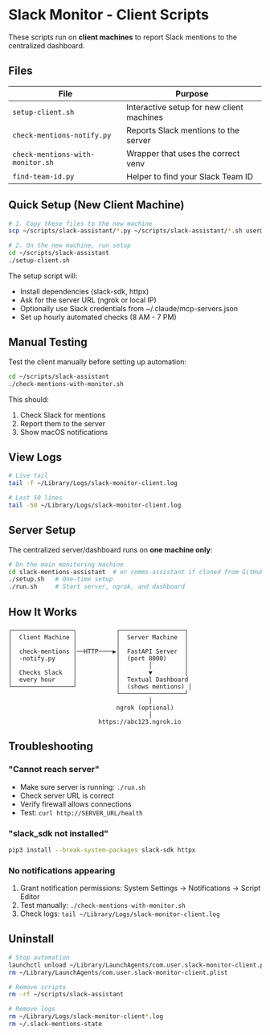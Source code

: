 # Slack Monitor - Client Scripts

These scripts run on **client machines** to report Slack mentions to the centralized dashboard.

## Files

| File | Purpose |
|------|---------|
| `setup-client.sh` | Interactive setup for new client machines |
| `check-mentions-notify.py` | Reports Slack mentions to the server |
| `check-mentions-with-monitor.sh` | Wrapper that uses the correct venv |
| `find-team-id.py` | Helper to find your Slack Team ID |

## Quick Setup (New Client Machine)

```bash
# 1. Copy these files to the new machine
scp ~/scripts/slack-assistant/*.py ~/scripts/slack-assistant/*.sh user@newmachine:~/scripts/slack-assistant/

# 2. On the new machine, run setup
cd ~/scripts/slack-assistant
./setup-client.sh
```

The setup script will:
- Install dependencies (slack-sdk, httpx)
- Ask for the server URL (ngrok or local IP)
- Optionally use Slack credentials from ~/.claude/mcp-servers.json
- Set up hourly automated checks (8 AM - 7 PM)

## Manual Testing

Test the client manually before setting up automation:

```bash
cd ~/scripts/slack-assistant
./check-mentions-with-monitor.sh
```

This should:
1. Check Slack for mentions
2. Report them to the server
3. Show macOS notifications

## View Logs

```bash
# Live tail
tail -f ~/Library/Logs/slack-monitor-client.log

# Last 50 lines
tail -50 ~/Library/Logs/slack-monitor-client.log
```

## Server Setup

The centralized server/dashboard runs on **one machine only**:

```bash
# On the main monitoring machine
cd slack-mentions-assistant  # or comms-assistant if cloned from GitHub
./setup.sh   # One-time setup
./run.sh     # Start server, ngrok, and dashboard
```

## How It Works

```
┌─────────────────┐           ┌──────────────────┐
│  Client Machine │           │  Server Machine  │
│                 │           │                  │
│  check-mentions │──HTTP────▶│  FastAPI Server  │
│  -notify.py     │           │  (port 8000)     │
│                 │           │        │         │
│  Checks Slack   │           │        ▼         │
│  every hour     │           │  Textual Dashboard
└─────────────────┘           │  (shows mentions) │
                              └──────────────────┘
                                       │
                              ngrok (optional)
                                       │
                         https://abc123.ngrok.io
```

## Troubleshooting

### "Cannot reach server"
- Make sure server is running: `./run.sh`
- Check server URL is correct
- Verify firewall allows connections
- Test: `curl http://SERVER_URL/health`

### "slack_sdk not installed"
```bash
pip3 install --break-system-packages slack-sdk httpx
```

### No notifications appearing
1. Grant notification permissions: System Settings → Notifications → Script Editor
2. Test manually: `./check-mentions-with-monitor.sh`
3. Check logs: `tail ~/Library/Logs/slack-monitor-client.log`

## Uninstall

```bash
# Stop automation
launchctl unload ~/Library/LaunchAgents/com.user.slack-monitor-client.plist
rm ~/Library/LaunchAgents/com.user.slack-monitor-client.plist

# Remove scripts
rm -rf ~/scripts/slack-assistant

# Remove logs
rm ~/Library/Logs/slack-monitor-client*.log
rm ~/.slack-mentions-state
```
